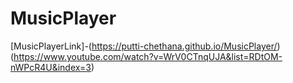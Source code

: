 # MusicPlayer
[MusicPlayerLink]-(https://putti-chethana.github.io/MusicPlayer/) 
(https://www.youtube.com/watch?v=WrV0CTnqUJA&list=RDtOM-nWPcR4U&index=3)
